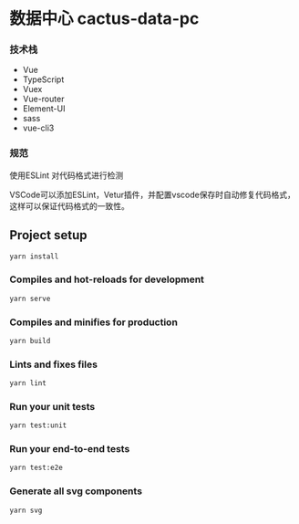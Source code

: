 
# 数据中心 cactus-data-pc

### 技术栈

* Vue
* TypeScript
* Vuex
* Vue-router
* Element-UI
* sass
* vue-cli3

### 规范

使用ESLint 对代码格式进行检测

VSCode可以添加ESLint，Vetur插件，并配置vscode保存时自动修复代码格式，这样可以保证代码格式的一致性。

## Project setup

```bash
yarn install
```

### Compiles and hot-reloads for development

```bash
yarn serve
```

### Compiles and minifies for production

```bash
yarn build
```

### Lints and fixes files

```bash
yarn lint
```

### Run your unit tests

```bash
yarn test:unit
```

### Run your end-to-end tests

```bash
yarn test:e2e
```

### Generate all svg components

```bash
yarn svg
```
